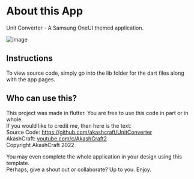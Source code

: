 # About this App

Unit Converter - A Samsung OneUI themed application.

![image](https://user-images.githubusercontent.com/113077967/189461914-cdd07cc0-0f44-4194-9879-86a3efc61edd.png)


## Instructions

To view source code, simply go into the lib folder for the dart files along with the app pages.  

## Who can use this?

This project was made in flutter. You are free to use this code in part or in whole.  
If you would like to credit me, then here is the text:  
Source Code: https://github.com/akashcraft/UnitConverter  
AkashCraft: [youtube.com/c/AkashCraft2](https://youtube.com/c/AkashCraft2)  
Copyright AkashCraft 2022  

You may even complete the whole application in your design using this template.  
Perhaps, give a shout out or collaborate? Up to you. Enjoy.
